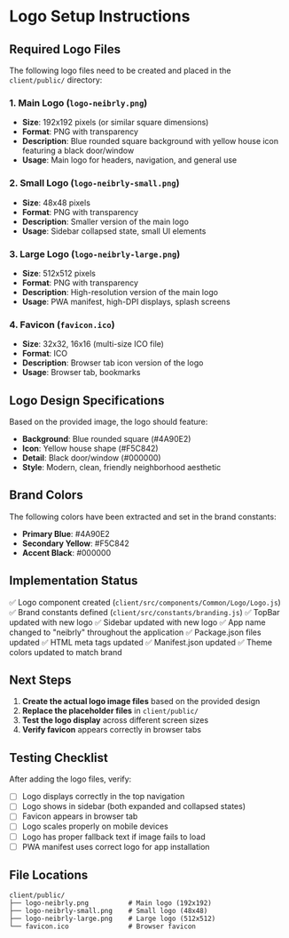 # Logo Setup Instructions

## Required Logo Files

The following logo files need to be created and placed in the `client/public/` directory:

### 1. Main Logo (`logo-neibrly.png`)
- **Size**: 192x192 pixels (or similar square dimensions)
- **Format**: PNG with transparency
- **Description**: Blue rounded square background with yellow house icon featuring a black door/window
- **Usage**: Main logo for headers, navigation, and general use

### 2. Small Logo (`logo-neibrly-small.png`)
- **Size**: 48x48 pixels
- **Format**: PNG with transparency
- **Description**: Smaller version of the main logo
- **Usage**: Sidebar collapsed state, small UI elements

### 3. Large Logo (`logo-neibrly-large.png`)
- **Size**: 512x512 pixels
- **Format**: PNG with transparency
- **Description**: High-resolution version of the main logo
- **Usage**: PWA manifest, high-DPI displays, splash screens

### 4. Favicon (`favicon.ico`)
- **Size**: 32x32, 16x16 (multi-size ICO file)
- **Format**: ICO
- **Description**: Browser tab icon version of the logo
- **Usage**: Browser tab, bookmarks

## Logo Design Specifications

Based on the provided image, the logo should feature:
- **Background**: Blue rounded square (#4A90E2)
- **Icon**: Yellow house shape (#F5C842)
- **Detail**: Black door/window (#000000)
- **Style**: Modern, clean, friendly neighborhood aesthetic

## Brand Colors

The following colors have been extracted and set in the brand constants:
- **Primary Blue**: #4A90E2
- **Secondary Yellow**: #F5C842
- **Accent Black**: #000000

## Implementation Status

✅ Logo component created (`client/src/components/Common/Logo/Logo.js`)
✅ Brand constants defined (`client/src/constants/branding.js`)
✅ TopBar updated with new logo
✅ Sidebar updated with new logo
✅ App name changed to "neibrly" throughout the application
✅ Package.json files updated
✅ HTML meta tags updated
✅ Manifest.json updated
✅ Theme colors updated to match brand

## Next Steps

1. **Create the actual logo image files** based on the provided design
2. **Replace the placeholder files** in `client/public/`
3. **Test the logo display** across different screen sizes
4. **Verify favicon** appears correctly in browser tabs

## Testing Checklist

After adding the logo files, verify:
- [ ] Logo displays correctly in the top navigation
- [ ] Logo shows in sidebar (both expanded and collapsed states)
- [ ] Favicon appears in browser tab
- [ ] Logo scales properly on mobile devices
- [ ] Logo has proper fallback text if image fails to load
- [ ] PWA manifest uses correct logo for app installation

## File Locations

```
client/public/
├── logo-neibrly.png          # Main logo (192x192)
├── logo-neibrly-small.png    # Small logo (48x48)
├── logo-neibrly-large.png    # Large logo (512x512)
└── favicon.ico               # Browser favicon
```